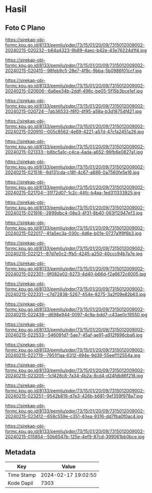 # Hasil

## Foto C Plano

https://sirekap-obj-formc.kpu.go.id/8133/pemilu/pdpr/73/15/01/20/09/7315012009002-20240215-020232--b64a4323-9b89-4aec-b42e-43e76224d1f4.jpg

https://sirekap-obj-formc.kpu.go.id/8133/pemilu/pdpr/73/15/01/20/09/7315012009002-20240215-020415--98feb9c5-28e7-4f9c-9bba-5b0986f01ccf.jpg

https://sirekap-obj-formc.kpu.go.id/8133/pemilu/pdpr/73/15/01/20/09/7315012009002-20240215-020606--6a6ee34b-2ddf-496c-be05-5f15b3bce1ef.jpg

https://sirekap-obj-formc.kpu.go.id/8133/pemilu/pdpr/73/15/01/20/09/7315012009002-20240215-020724--7ab36533-f8f0-4f95-a58a-b3d18754f421.jpg

https://sirekap-obj-formc.kpu.go.id/8133/pemilu/pdpr/73/15/01/20/09/7315012009002-20240215-020910--005c8562-4e69-4221-a57d-47cfa2451a26.jpg

https://sirekap-obj-formc.kpu.go.id/8133/pemilu/pdpr/73/15/01/20/09/7315012009002-20240215-021333--b8bc5a1c-c4ca-4ada-a652-96fb6e0827a1.jpg

https://sirekap-obj-formc.kpu.go.id/8133/pemilu/pdpr/73/15/01/20/09/7315012009002-20240215-021518--6d131cda-c18f-4c67-a886-0a7560fe5e16.jpg

https://sirekap-obj-formc.kpu.go.id/8133/pemilu/pdpr/73/15/01/20/09/7315012009002-20240215-021704--31f72d07-1c2c-44fc-b4aa-1ed311333925.jpg

https://sirekap-obj-formc.kpu.go.id/8133/pemilu/pdpr/73/15/01/20/09/7315012009002-20240215-021916--2899dbc4-08e3-4f31-8b40-063f12947ef3.jpg

https://sirekap-obj-formc.kpu.go.id/8133/pemilu/pdpr/73/15/01/20/09/7315012009002-20240215-022017--81a5ec3a-030c-4d6e-b01e-0727a1f9f6b3.jpg

https://sirekap-obj-formc.kpu.go.id/8133/pemilu/pdpr/73/15/01/20/09/7315012009002-20240215-022121--87d7e0c2-ffb5-4245-a250-40ccc94b7a7e.jpg

https://sirekap-obj-formc.kpu.go.id/8133/pemilu/pdpr/73/15/01/20/09/7315012009002-20240215-022301--9f082e02-6273-4d40-b66d-f2a6672c6005.jpg

https://sirekap-obj-formc.kpu.go.id/8133/pemilu/pdpr/73/15/01/20/09/7315012009002-20240215-022331--c7d72838-5267-454e-8275-3a2f09e82b63.jpg

https://sirekap-obj-formc.kpu.go.id/8133/pemilu/pdpr/73/15/01/20/09/7315012009002-20240215-022439--d698e944-0097-4c9a-bdd7-c43ae0c19550.jpg

https://sirekap-obj-formc.kpu.go.id/8133/pemilu/pdpr/73/15/01/20/09/7315012009002-20240215-022533--546091d7-5ae7-45af-ae91-a912f696cba6.jpg

https://sirekap-obj-formc.kpu.go.id/8133/pemilu/pdpr/73/15/01/20/09/7315012009002-20240215-022719--7951f1aa-6312-494e-9d39-55eef112554a.jpg

https://sirekap-obj-formc.kpu.go.id/8133/pemilu/pdpr/73/15/01/20/09/7315012009002-20240215-023205--1cf428c8-7a34-4b2a-8cd4-d24fdb86f218.jpg

https://sirekap-obj-formc.kpu.go.id/8133/pemilu/pdpr/73/15/01/20/09/7315012009002-20240215-023251--9542b819-d7e3-426b-b681-9ef359f978a7.jpg

https://sirekap-obj-formc.kpu.go.id/8133/pemilu/pdpr/73/15/01/20/09/7315012009002-20240215-023412--658c559e-c351-40ea-9316-dd7fba0f0ac4.jpg

https://sirekap-obj-formc.kpu.go.id/8133/pemilu/pdpr/73/15/01/20/09/7315012009002-20240215-015854--50b6547b-125e-4ef9-87cd-399061bb0bce.jpg


## Metadata

| Key        | Value               |
| ---------- | ------------------- |
| Time Stamp | 2024-02-17 19:02:50 |
| Kode Dapil | 7303                |



